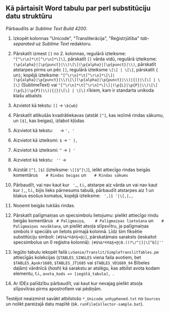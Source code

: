 Kā pārtaisīt Word tabulu par perl substitūciju datu struktūru
-------------------------------------------------------------

Pārbaudīts ar _Sublime Text Build 4200_.

1.  Izkopēt kolonnas "Unicode", "Transliterācija", "Reģistrjūtība" _tab-separated_ uz _Sublime Text_ redaktoru.
2.  Pārskatīt izmest `[]` no 2. kolonnas, regulārā izteiksme: `^[^\r\n]*\t[^\r\n]*\[\]`,
    pārskatīt `[]` vārda vidū, regulārā izteiksme: `(\p{alpha}|[\p{punct}|\\)\[\](\p{alpha}|[\p{punct}|\\)`,
    pārskatīt atstarpes pirms un pēc `[]`, regulārā izteiksme `\[\] | \[\]`,
    pārskatīt `{` un`}`;
    kopējā izteiksme: `^[^\r\n]*\t[^\r\n]*\[\]|(\p{alpha}|\p{punct}|\\)\[\](\p{alpha}|\p{punct}|\\)|{|}|\[\] | \[\]` (SublimeText) vai `^[^\r\n]*\t[^\r\n]*\[\]|(\p{L}|\p{P}|\\)\[\](\p{L}|\p{P}|\\)|{|}|\[\] | \[\]` rīkiem, kam ir standarta unikoda klašu atbalsts
5.  Azvietot kā tekstu:  `[]` -> `\b{wb}`
6.  Pārskatīt atlikušās kvadrātiekavas (atstāt `[^]`, kas iezīmē rindas sākumu, un `[$]`, kas beigas), izlabot kļūdas
7.  Aizvietot kā tekstu: `	` -> `', '`
8.  Aizvietot kā izteiksmi:  `$` -> `' ],`
9.  Aizvietot kā izteiksmi:  `^` -> `[ '`
10. Aizvietot kā tekstu: ` ''` -> 
11. Aizstāt `[^]`, `[$]` (izteiksme: `\[[$^]\]`), ielikt attiecīgo rindas beigās komentārus
    `	# Rindas beigas` un `	# Rindas sākums`
12. Pārbaudīt, vai nav kaut kur ` ',`, t.i., atstarpe aiz vārda un vai nav kaut kur `[,`, t.i., bijis lieks pārnesums tabulā, pārbaudīt atstarpes aiz 1 un blakus esošus komatus, kopējā izteiksme: ` ',|1 '|\[,|,,`
13. Noņemt beigās tukšās rindas.
14. Pārskatīt palīgmaiņas un specsimbolu lietojumu:
    pielikt attiecīgo rindu beigās komentārus `	# Palīgmaiņa`, `	# Palīgmaiņas lietošana` un `	# Palīgmaiņas novākšana`,
    un pielikt atsoļa slīpsvītru, ja palīgmaiņas simbols ir speciāls un lietots pirmajā kolonnā.
    Līdz šim fiksētie substitūciju simboli: `[#$%&*©Δ®§+@◊]`,
    pārskatāmais saraksts (ieskaitot specsimbolus un 0 reģistra kolonnā):
    `[#$%&*©®Δ§+@◊0.()?\/^|]|\[^b]|''`

15. Iegūto tabulu iekopēt failā `LvSenie/Translit/SimpleTranslitTables.pm` attiecīgās kolekcijas (`$TABLES_SINGLES` viena faila avotiem, bet `$TABLES_Apokr1689`, `$TABLES_JT1685` vai `$TABLES_VD1689_94` Bībeles daļām) vārdnīcā (_hash_) kā sarakstu ar atslēgu, kas atbilst avota kodam elementu, t.i., `avota_kods => [iegūtā_tabula], `.

16. Ar IDEs palīdzību pārbaudīt, vai kaut kur nevajag pielikt atsoļa slīpsvītras pirms apostrofiem vai pēdiņām.


Testējot neaizmirst savākt atbilstošo `*_Unicode_unhyphened.txt` no `Sources` un nolikt pareizajā datu mapītē (sk. `runFileCollector-sample.bat`).

